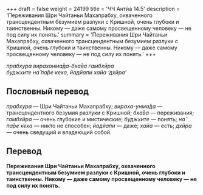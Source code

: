 +++
draft = false
weight = 24199
title = 'ЧЧ Антйа 14.5'
description = 'Переживания Шри Чайтаньи Махапрабху, охваченного трансцендентным безумием разлуки с Кришной, очень глубоки и таинственны. Никому — даже самому просвещенному человеку — не под силу их понять.'
summary = 'Переживания Шри Чайтаньи Махапрабху, охваченного трансцендентным безумием разлуки с Кришной, очень глубоки и таинственны. Никому — даже самому просвещенному человеку — не под силу их понять.'
+++

_прабхура вирахонма̄да-бха̄ва гамбхӣра  
буджхите на̄ па̄ре кеха, йадйапи хайа ‘дхӣра’_

## Пословный перевод

_прабхура_ — Шри Чайтаньи Махапрабху; _вираха_\-_унма̄да_ — трансцендентного безумия разлуки с Кришной; _бха̄ва_ — переживания; _гамбхӣра_ — очень глубокие и мистические; _буджхите_ — понять; _на̄_ _па̄ре_ _кеха_ — никто не способен; _йадйапи_ — даже; _хайа_ — есть; _дхӣра_ — очень сведущий и владеющий собой.

## Перевод

**Переживания Шри Чайтаньи Махапрабху, охваченного трансцендентным безумием разлуки с Кришной, очень глубоки и таинственны. Никому — даже самому просвещенному человеку — не под силу их понять.**
